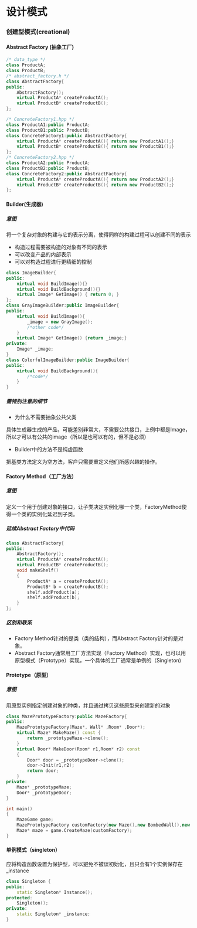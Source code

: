 # 设计模式

### 创建型模式(creational)

#### Abstract Factory (抽象工厂)

```c++
/* data_type */
class ProductA;
class ProductB;
/* abstract_factory.h */
class AbstractFactory{
public:
	AbstractFactory();
    virtual ProductA* createProductA();
    virtual ProductB* createProductB();
};

/* ConcreteFactory1.hpp */
class ProductA1:public ProductA;
class ProductB1:public ProductB;
class ConcreteFactory1:public AbstractFactory{
    virtual ProductA* createProductA(){ return new ProductA1();}
    virtual ProductB* createProductB(){ return new ProductB1();}
};
/* ConcreteFactory2.hpp */
class ProductA2:public ProductA;
class ProductB2:public ProductB;
class ConcreteFactory2:public AbstractFactory{
    virtual ProductA* createProductA(){ return new ProductA2();}
    virtual ProductB* createProductB(){ return new ProductB2();}
};
```

#### Builder(生成器)

##### 意图

将一个复杂对象的构建与它的表示分离，使得同样的构建过程可以创建不同的表示

- 构造过程需要被构造的对象有不同的表示
- 可以改变产品的内部表示
- 可以对构造过程进行更精细的控制

```c++
class ImageBuilder{
public:
    virtual void BuildImage(){}
    virtual void BuildBackground(){}
    virtual Image* GetImage() { return 0; }
};
class GrayImageBuilder:public ImageBuilder{
public:
    virtual void BuildImage(){
        _image = new GrayImage();
        /*other code*/
    }
    virtual Image* GetImage() {return _image;}
private:
    Image* _image;
}
class ColorfulImageBuilder:public ImageBuilder{
public:
    virtual void BuildBackground(){
        /*code*/
    }
}
```

##### 需特别注意的细节

- 为什么不需要抽象公共父类

具体生成器生成的产品，可能差别非常大，不需要公共接口，上例中都是Image，所以才可以有公共的image（所以是也可以有的，但不是必须）

- Builder中的方法不是纯虚函数

把基类方法定义为空方法，客户只需要重定义他们所感兴趣的操作。

#### Factory Method（工厂方法）

##### 意图

定义一个用于创建对象的接口，让子类决定实例化哪一个类，FactoryMethod使得一个类的实例化延迟到子类。

##### 延续Abstract Factory中代码

```c++
class AbstractFactory{
public:
	AbstractFactory();
    virtual ProductA* createProductA();
    virtual ProductB* createProductB();
    void makeShelf()
    {
        ProductA* a = createProductA();
        ProductB* b = createProductB();
        shelf.addProduct(a);
        shelf.addProduct(b);
    }
};
```

##### 区别和联系

- Factory Method针对的是类（类的结构），而Abstract Factory针对的是对象。
- Abstract Factory通常用工厂方法实现（Factory Method）实现，也可以用原型模式（Prototype）实现，一个具体的工厂通常是单例的（Singleton)

#### Prototype（原型）

##### 意图

用原型实例指定创建对象的种类，并且通过拷贝这些原型来创建新的对象

```c++
class MazePrototypeFactory:public MazeFactory{
public:
	MazePrototypeFactory(Maze*, Wall* ,Room* ,Door*);
    virtual Maze* MakeMaze() const {
        return _prototypeMaze->clone();
    }
    virtual Door* MakeDoor(Room* r1,Room* r2) const
    {
        Door* door = _prototypeDoor->clone();
        door->Init(r1,r2);
        return door;
    }
private:
    Maze* _prototypeMaze;
    Door* _prototypeDoor;
}

int main()
{
    MazeGame game;
    MazePrototypeFactory customFactory(new Maze(),new BombedWall(),new RoomWithRocket(),new ColoredDoor());
    Maze* maze = game.CreateMaze(customFactory);
}
```

#### 单例模式（singleton）

应将构造函数设置为保护型，可以避免不被误初始化，且只会有1个实例保存在_instance

```c++
class Singleton {
public:
	static Singleton* Instance();
protected:
	Singleton();
private:
	static Singleton* _instance;
}
```

